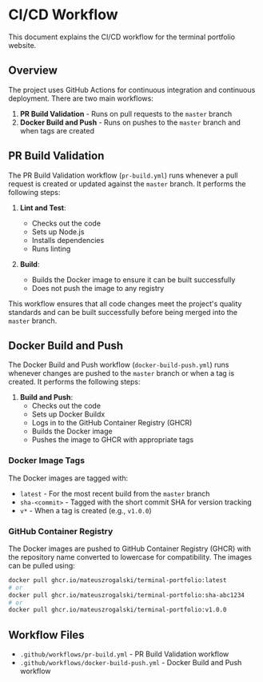 # CI/CD Workflow

This document explains the CI/CD workflow for the terminal portfolio website.

## Overview

The project uses GitHub Actions for continuous integration and continuous deployment. There are two main workflows:

1. **PR Build Validation** - Runs on pull requests to the `master` branch
2. **Docker Build and Push** - Runs on pushes to the `master` branch and when tags are created

## PR Build Validation

The PR Build Validation workflow (`pr-build.yml`) runs whenever a pull request is created or updated against the `master` branch. It performs the following steps:

1. **Lint and Test**:

   - Checks out the code
   - Sets up Node.js
   - Installs dependencies
   - Runs linting

2. **Build**:
   - Builds the Docker image to ensure it can be built successfully
   - Does not push the image to any registry

This workflow ensures that all code changes meet the project's quality standards and can be built successfully before being merged into the `master` branch.

## Docker Build and Push

The Docker Build and Push workflow (`docker-build-push.yml`) runs whenever changes are pushed to the `master` branch or when a tag is created. It performs the following steps:

1. **Build and Push**:
   - Checks out the code
   - Sets up Docker Buildx
   - Logs in to the GitHub Container Registry (GHCR)
   - Builds the Docker image
   - Pushes the image to GHCR with appropriate tags

### Docker Image Tags

The Docker images are tagged with:

- `latest` - For the most recent build from the `master` branch
- `sha-<commit>` - Tagged with the short commit SHA for version tracking
- `v*` - When a tag is created (e.g., `v1.0.0`)

### GitHub Container Registry

The Docker images are pushed to GitHub Container Registry (GHCR) with the repository name converted to lowercase for compatibility. The images can be pulled using:

```bash
docker pull ghcr.io/mateuszrogalski/terminal-portfolio:latest
# or
docker pull ghcr.io/mateuszrogalski/terminal-portfolio:sha-abc1234
# or
docker pull ghcr.io/mateuszrogalski/terminal-portfolio:v1.0.0
```

## Workflow Files

- `.github/workflows/pr-build.yml` - PR Build Validation workflow
- `.github/workflows/docker-build-push.yml` - Docker Build and Push workflow
